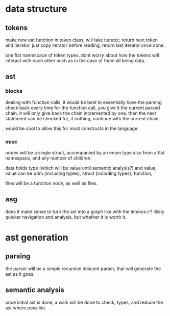 # data structure 

## tokens

make new eat function in token class, will take iterator, return next token and iterator.
just copy iterator before reading, return last iterator once done.

one flat namespace of token types, dont worry about how the tokens will interact with each other such as in the case of them all being data.

## ast 

### blocks

dealing with function calls, it would be best to essentially have the parsing check back every time
for the function call, you give it the current parsed chain, it will only give back the chain incremented by one.
then the next statement can be checked for, it nothing, continue with the current chain.

would be cool to allow this for most constructs in the language.

### misc

nodes will be a single struct, accompanied by an enum type also from a flat namespace, and any number of children. 

data holds type (which will be value until semantic analysis?) and value,
value can be prim (including types), struct (including types), function, 

files will be a function node, as well as files.

## asg

does it make sense to turn the ast into a graph like with the lemnos ir?
likely quicker navigation and analysis, but whether it is worth it.

# ast generation 

## parsing

the parser will be a simple recursive descent parser, that will generate the ast as it goes.

## semantic analysis

once initial ast is done, a walk will be done to check, types, and reduce the ast where possible.
